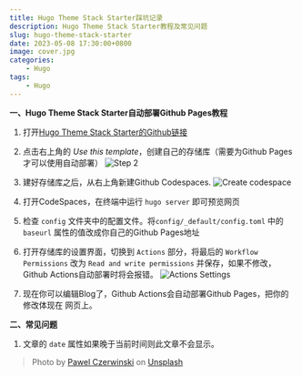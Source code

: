 ```yaml
---
title: Hugo Theme Stack Starter踩坑记录
description: Hugo Theme Stack Starter教程及常见问题
slug: hugo-theme-stack-starter
date: 2023-05-08 17:30:00+0800
image: cover.jpg
categories:
    - Hugo
tags:
    - Hugo
---
```

**一、Hugo Theme Stack Starter自动部署Github Pages教程**

1. 打开[Hugo Theme Stack Starter的Github链接](https://github.com/CaiJimmy/hugo-theme-stack-starter)

2. 点击右上角的 *Use this template*，创建自己的存储库（需要为Github Pages才可以使用自动部署）
![Step 2](https://user-images.githubusercontent.com/5889006/156916624-20b2a784-f3a9-4718-aa5f-ce2a436b241f.png)

3. 建好存储库之后，从右上角新建Github Codespaces.
![Create codespace](https://user-images.githubusercontent.com/5889006/156916672-43b7b6e9-4ffb-4704-b4ba-d5ca40ffcae7.png)

4. 打开CodeSpaces，在终端中运行 `hugo server` 即可预览网页

5. 检查 `config` 文件夹中的配置文件。将`config/_default/config.toml` 中的 `baseurl` 属性的值改成你自己的Github Pages地址

6. 打开存储库的设置界面，切换到 `Actions` 部分，将最后的 `Workflow Permissions` 改为 `Read and write permissions` 并保存，如果不修改，Github Actions自动部署时将会报错。
![Actions Settings](https://user-images.githubusercontent.com/132662822/236783632-c268813a-369a-4a1d-82db-94a77ce21221.png)

8. 现在你可以编辑Blog了，Github Actions会自动部署Github Pages，把你的修改体现在 网页上。

**二、常见问题**

1. 文章的 `date` 属性如果晚于当前时间则此文章不会显示。


> Photo by [Pawel Czerwinski](https://unsplash.com/@pawel_czerwinski) on [Unsplash](https://unsplash.com/)
